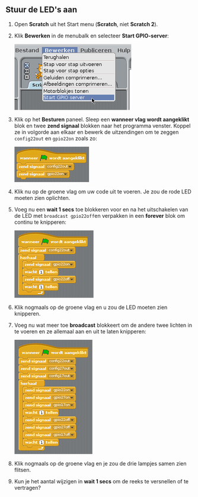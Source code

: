 ## Stuur de LED's aan

1. Open **Scratch** uit het Start menu (**Scratch**, niet **Scratch 2**).

2. Klik **Bewerken** in de menubalk en selecteer **Start GPIO-server**:
    
    ![](images/scratch1-1.png)

3. Klik op het **Besturen** paneel. Sleep een **wanneer vlag wordt aangeklikt** blok en twee **zend signaal** blokken naar het programma venster. Koppel ze in volgorde aan elkaar en bewerk de uitzendingen om te zeggen `config22out` en `gpio22on` zoals zo:
    
    ![](images/scratch1-2.png)

4. Klik nu op de groene vlag om uw code uit te voeren. Je zou de rode LED moeten zien oplichten.

5. Voeg nu een **wait 1 secs** toe blokkeren voor en na het uitschakelen van de LED met `broadcast gpio22off`en verpakken in een **forever** blok om continu te knipperen:
    
    ![](images/scratch1-3.png)

6. Klik nogmaals op de groene vlag en u zou de LED moeten zien knipperen.

7. Voeg nu wat meer toe **broadcast** blokkeert om de andere twee lichten in te voeren en ze allemaal aan en uit te laten knipperen:
    
    ![](images/scratch1-4.png)

8. Klik nogmaals op de groene vlag en je zou de drie lampjes samen zien flitsen.

9. Kun je het aantal wijzigen in **wait 1 secs** om de reeks te versnellen of te vertragen?